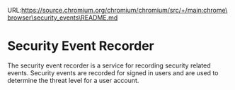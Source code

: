 URL:https://source.chromium.org/chromium/chromium/src/+/main:chrome\browser\security_events\README.md
# Security Event Recorder

The security event recorder is a service for recording security related events.
Security events are recorded for signed in users and are used to determine the
threat level for a user account.

